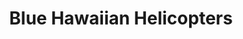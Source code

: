 ---
title: "Blue Hawaiian Helicopters"
url: /kilauea/blue-hawaiian-helicopters/
shop: travel agency
---